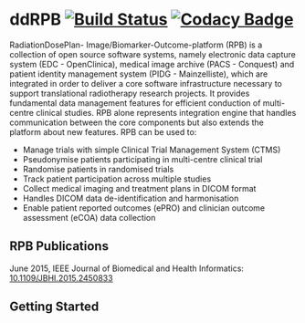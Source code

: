 # ddRPB [![Build Status](https://travis-ci.org/ddRPB/rpb.svg?branch=master)](https://travis-ci.org/ddRPB/rpb) [![Codacy Badge](https://api.codacy.com/project/badge/Grade/68002af0bc8f4f648873235f3e2b75e4)](https://www.codacy.com/app/toskrip/rpb?utm_source=github.com&amp;utm_medium=referral&amp;utm_content=ddRPB/rpb&amp;utm_campaign=Badge_Grade)

RadiationDosePlan- Image/Biomarker-Outcome-platform (RPB) is a collection of open source software systems, namely electronic data capture system (EDC - OpenClinica), medical image archive (PACS - Conquest) and patient identity management system (PIDG - Mainzelliste), which are integrated in order to deliver a core software infrastructure necessary to support translational radiotherapy research projects. It provides fundamental data management features for efficient conduction of multi-centre clinical studies. RPB alone represents integration engine that handles communication between the core components but also extends the platform about new features. RPB can be used to:
* Manage trials with simple Clinical Trial Management System (CTMS)
* Pseudonymise patients participating in multi-centre clinical trial
* Randomise patients in randomised trials
* Track patient participation across multiple studies
* Collect medical imaging and treatment plans in DICOM format
* Handles DICOM data de-identification and harmonisation
* Enable patient reported outcomes (ePRO) and clinician outcome assessment (eCOA) data collection

## RPB Publications

June 2015, IEEE Journal of Biomedical and Health Informatics: [10.1109/JBHI.2015.2450833](http://dx.doi.org/10.1109/JBHI.2015.2450833 "Towards Distributed Conduction of Large Scale Studies in Radiation Therapy and Oncology: open source system integration approach")

## Getting Started
